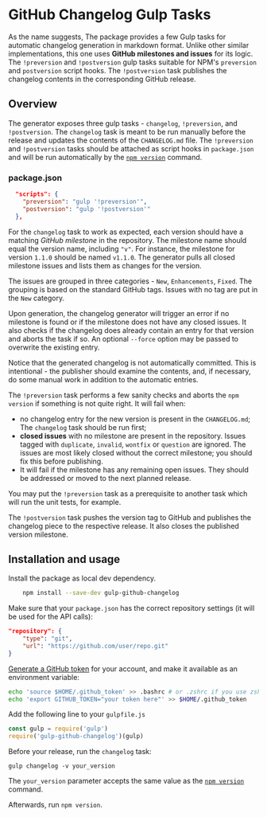 # GitHub Changelog Gulp Tasks

As the name suggests, The package provides a few Gulp tasks for automatic changelog generation in markdown format.
Unlike other similar implementations, this one uses **GitHub milestones and issues** for its logic.
The `!preversion` and `!postversion` gulp tasks suitable for NPM's `preversion` and `postversion` script hooks.
The `!postversion` task publishes the changelog contents in the corresponding GitHub release.

## Overview

The generator exposes three gulp tasks - `changelog`, `!preversion`, and `!postversion`.
The `changelog` task is meant to be run manually before the release and updates the contents of the `CHANGELOG.md` file.
The `!preversion` and `!postversion` tasks should be attached as script hooks in `package.json` and will be run automatically by the [`npm version`](https://docs.npmjs.com/cli/version) command.

### package.json

```json
  "scripts": {
    "preversion": "gulp '!preversion'",
    "postversion": "gulp '!postversion'"
  },
```

For the `changelog` task to work as expected, each version should have a matching *GitHub milestone* in the repository. The milestone name should equal the version name, including `"v"`.
For instance, the milestone for version `1.1.0` should be named `v1.1.0`. The generator pulls all closed milestone issues and lists them as changes for the version.

The issues are grouped in three categories - `New`, `Enhancements`, `Fixed`. The grouping is based on the standard GitHub tags. Issues with no tag are put in the `New` category.

Upon generation, the changelog generator will trigger an error if no milestone is found or if the milestone does not have any closed issues.
It also checks if the changelog does already contain an entry for that version and aborts the task if so. An optional `--force` option may be passed to overwrite the existing entry.

Notice that the generated changelog is not automatically committed. This is intentional - the publisher should examine the contents, and, if necessary, do some manual work in addition to the automatic entries.

The `!preversion` task performs a few sanity checks and aborts the `npm version` if something is not quite right. It will fail when:

- no changelog entry for the new version is present in the `CHANGELOG.md`; The `changelog` task should be run first;
- **closed issues** with no milestone are present in the repository. Issues tagged with `duplicate`, `invalid`, `wontfix` or `question` are ignored. The issues are most likely closed without the correct milestone; you should fix this before publishing.
- It will fail if the milestone has any remaining open issues. They should be addressed or moved to the next planned release.

You may put the `!preversion` task as a prerequisite to another task which will run the unit tests, for example.

The `!postversion` task pushes the version tag to GitHub and publishes the changelog piece to the respective release. It also closes the published version milestone.

## Installation and usage

Install the package as local dev dependency.

```sh
    npm install --save-dev gulp-github-changelog
```

Make sure that your `package.json` has the correct repository settings (it will be used for the API calls):

```json
"repository": {
    "type": "git",
    "url": "https://github.com/user/repo.git"
}
```

[Generate a GitHub token](https://help.github.com/articles/creating-an-access-token-for-command-line-use/) for your account, and make it available as an environment variable:

```sh
echo 'source $HOME/.github_token' >> .bashrc # or .zshrc if you use zshell
echo 'export GITHUB_TOKEN="your token here"' >> $HOME/.github_token
```

Add the following line to your `gulpfile.js`

```javascript
const gulp = require('gulp')
require('gulp-github-changelog')(gulp)
```

Before your release, run the `changelog` task:

```
gulp changelog -v your_version
```

The `your_version` parameter accepts the same value as the [`npm version`](https://docs.npmjs.com/cli/version) command.

Afterwards, run `npm version`.
